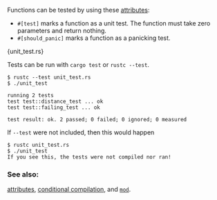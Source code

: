 Functions can be tested by using these [attributes][attributes]:

* `#[test]` marks a function as a unit test. The function must take zero
parameters and return nothing.
* `#[should_panic]` marks a function as a panicking test.

{unit_test.rs}

Tests can be run with `cargo test` or `rustc --test`.

```
$ rustc --test unit_test.rs
$ ./unit_test 

running 2 tests
test test::distance_test ... ok
test test::failing_test ... ok

test result: ok. 2 passed; 0 failed; 0 ignored; 0 measured
```

If `--test` were not included, then this would happen

```
$ rustc unit_test.rs
$ ./unit_test
If you see this, the tests were not compiled nor ran!
```

### See also:

[attributes][attributes], [conditional compilation][cfg], and [`mod`][mod].

[attributes]: /attribute.html
[cfg]: /attribute/cfg.html
[mod]: /mod.html
